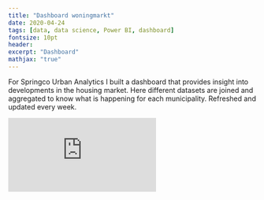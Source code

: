 ```yaml
---
title: "Dashboard woningmarkt"
date: 2020-04-24
tags: [data, data science, Power BI, dashboard]
fontsize: 10pt
header:
excerpt: "Dashboard"
mathjax: "true"
---
```


For Springco Urban Analytics I built a dashboard that provides insight into developments in the housing market. Here different datasets are joined and aggregated to know what is happening for each municipality. Refreshed and updated every week.  

<iframe class="iframeblock-inside" src="https://app.powerbi.com/view?r=eyJrIjoiOGFmMWUyMWMtMWI1Yy00NzkzLWJhNjUtOThlNjhkZDA2MzEwIiwidCI6IjdmOGVkYzZkLWZkOTktNGYzMS04Mjg4LTg4YmM1MjE2NWMwOSIsImMiOjl9" frameborder="0"></iframe>
